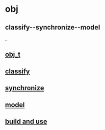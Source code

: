 # obj

## classify--synchronize--model

..

## [obj_t](OBJ.md)

## [classify](CLASS.md)

## [synchronize](SYNC.md)

## [model](MODEL.md)

## [build and use](BUILD.md)
